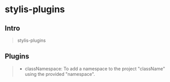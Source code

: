 # stylis-plugins

## Intro

> stylis-plugins

## Plugins

> -   classNamespace: To add a namespace to the project "className" using the provided "namespace".
